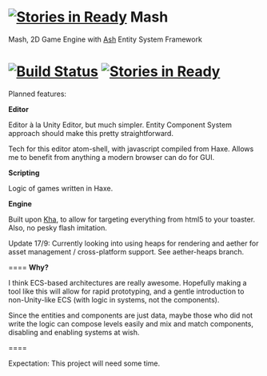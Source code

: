 [![Stories in Ready](https://badge.waffle.io/Rahazan/Mash.png?label=ready&title=Ready)](https://waffle.io/Rahazan/Mash)
Mash
====

Mash, 2D Game Engine with [Ash](http://www.ashframework.org/) Entity System Framework

[![Build Status](https://travis-ci.org/Rahazan/Mash.svg?branch=master)](https://travis-ci.org/Rahazan/Mash) [![Stories in Ready](https://badge.waffle.io/Rahazan/Mash.png?label=ready&title=Ready)](https://waffle.io/Rahazan/Mash)
====
Planned features:

**Editor**

Editor à la Unity Editor, but much simpler. Entity Component System approach should make this pretty straightforward.

Tech for this editor
atom-shell, with javascript compiled from Haxe. Allows me to benefit from anything a modern browser can do for GUI.

**Scripting**

Logic of games written in Haxe.

**Engine**

Built upon [Kha](https://github.com/KTXSoftware/Kha), to allow for targeting everything from html5 to your toaster. Also, no pesky flash imitation.

Update 17/9: Currently looking into using heaps for rendering and aether for asset management / cross-platform support. See aether-heaps branch.

====
**Why?**

I think ECS-based architectures are really awesome. Hopefully making a tool like this will allow for rapid prototyping, and a gentle introduction to non-Unity-like ECS (with logic in systems, not the components). 

Since the entities and components are just data, maybe those who did not write the logic can compose levels easily and mix and match components, disabling and enabling systems at wish.

====

Expectation: This project will need some time.
